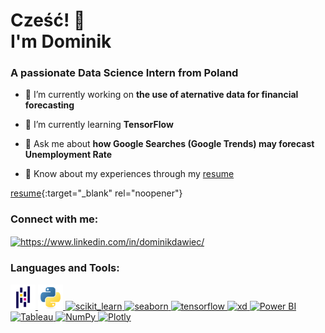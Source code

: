 <h1 align="left">Cześć! 👋 </br> I'm Dominik</h1>
<h3 align="left">A passionate Data Science Intern from Poland</h3>

- 🔭 I’m currently working on **the use of aternative data for financial forecasting**

- 🌱 I’m currently learning **TensorFlow**

- 💬 Ask me about **how Google Searches (Google Trends) may forecast Unemployment Rate**

- 📄 Know about my experiences through my [resume](https://app.enhancv.com/share/b0945ce9/?utm_medium=growth&utm_campaign=share-resume&utm_source=dynamic)

[resume](https://app.enhancv.com/share/b0945ce9/?utm_medium=growth&utm_campaign=share-resume&utm_source=dynamic){:target="_blank" rel="noopener"}


<h3 align="left">Connect with me:</h3>
<p align="left">
<a href="https://www.linkedin.com/in/dominikdawiec/" target="blank"><img align="center" src="https://raw.githubusercontent.com/rahuldkjain/github-profile-readme-generator/master/src/images/icons/Social/linked-in-alt.svg" alt="https://www.linkedin.com/in/dominikdawiec/" height="30" width="40" /></a>
</p>

<h3 align="left">Languages and Tools:</h3>
<a href="https://pandas.pydata.org/" target="_blank" rel="noreferrer"> <img src="https://raw.githubusercontent.com/devicons/devicon/2ae2a900d2f041da66e950e4d48052658d850630/icons/pandas/pandas-original.svg" alt="pandas" width="40" height="40"/> </a> <a href="https://www.python.org" target="_blank" rel="noreferrer"> <img src="https://raw.githubusercontent.com/devicons/devicon/master/icons/python/python-original.svg" alt="python" width="40" height="40"/> </a> <a href="https://scikit-learn.org/" target="_blank" rel="noreferrer"> <img src="https://upload.wikimedia.org/wikipedia/commons/0/05/Scikit_learn_logo_small.svg" alt="scikit_learn" width="40" height="40"/> </a> <a href="https://seaborn.pydata.org/" target="_blank" rel="noreferrer"> <img src="https://seaborn.pydata.org/_images/logo-mark-lightbg.svg" alt="seaborn" width="40" height="40"/> </a> <a href="https://www.tensorflow.org" target="_blank" rel="noreferrer"> <img src="https://www.vectorlogo.zone/logos/tensorflow/tensorflow-icon.svg" alt="tensorflow" width="40" height="40"/> </a> <a href="https://www.adobe.com/products/xd.html" target="_blank" rel="noreferrer"> <img src="https://cdn.worldvectorlogo.com/logos/adobe-xd.svg" alt="xd" width="40" height="40"/> </a> <a href=" X" target="_blank" rel="noreferrer"> <img src="https://www.vectorlogo.zone/logos/microsoft_powerbi/microsoft_powerbi-icon.svg" alt="Power BI" width="40" height="40"/> </a> <a href=" X" target="_blank" rel="noreferrer"> <img src="https://cdn.worldvectorlogo.com/logos/tableau-software.svg" alt="Tableau" width="40" height="40"/> </a> <a href=" X" target="_blank" rel="noreferrer"> <img src="https://cdn.worldvectorlogo.com/logos/numpy-1.svg" alt="NumPy" width="40" height="40"/>  </a> <a href=" X" target="_blank" rel="noreferrer"> <img src="https://www.vectorlogo.zone/logos/plot_ly/plot_ly-icon.svg" alt="Plotly" width="40" height="40"/> </p>
